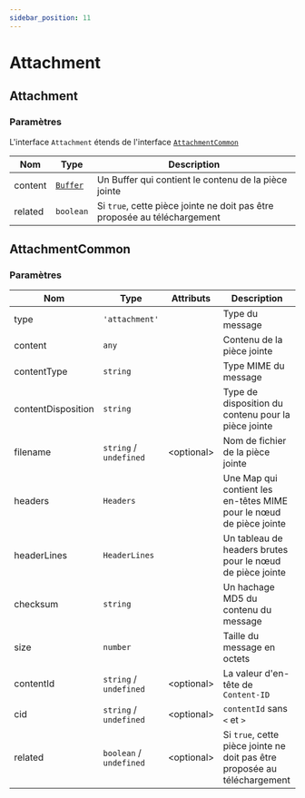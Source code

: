 ```yaml
---
sidebar_position: 11
---
```


# Attachment

## Attachment

### Paramètres

L'interface `Attachment` étends de l'interface [`AttachmentCommon`](#attachment-common)

| Nom | Type | Description |
| --- | --- | --- |
| content | [`Buffer`](https://nodejs.org/api/buffer.html) | Un Buffer qui contient le contenu de la pièce jointe |
| related | `boolean` | Si `true`, cette pièce jointe ne doit pas être proposée au téléchargement |

<a name="attachment-common"></a>

## AttachmentCommon

### Paramètres

| Nom | Type | Attributs | Description |
| --- | --- | --- | --- |
| type | `'attachment'` | | Type du message |
| content | `any` | | Contenu de la pièce jointe |
| contentType | `string` | | Type MIME du message |
| contentDisposition | `string` | | Type de disposition du contenu pour la pièce jointe |
| filename | `string` / `undefined` | &lt;optional&gt; | Nom de fichier de la pièce jointe |
| headers | `Headers` | | Une Map qui contient les en-têtes MIME pour le nœud de pièce jointe |
| headerLines | `HeaderLines` | | Un tableau de headers brutes pour le nœud de pièce jointe |
| checksum | `string` | | Un hachage MD5 du contenu du message |
| size | `number` | | Taille du message en octets |
| contentId | `string` / `undefined` | &lt;optional&gt; | La valeur d'en-tête de `Content-ID` |
| cid | `string` / `undefined` | &lt;optional&gt; | `contentId` sans `<` et `>` |
| related | `boolean` / `undefined` | &lt;optional&gt; | Si `true`, cette pièce jointe ne doit pas être proposée au téléchargement |